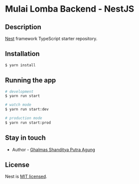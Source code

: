 # Mulai Lomba Backend - NestJS

## Description

[Nest](https://github.com/nestjs/nest) framework TypeScript starter repository.

## Installation

```bash
$ yarn install
```

## Running the app

```bash
# development
$ yarn run start

# watch mode
$ yarn run start:dev

# production mode
$ yarn run start:prod
```

## Stay in touch

- Author - [Ghalmas Shanditya Putra Agung](https://github.com/ghalmasshandityaaa)

## License

Nest is [MIT licensed](LICENSE).
